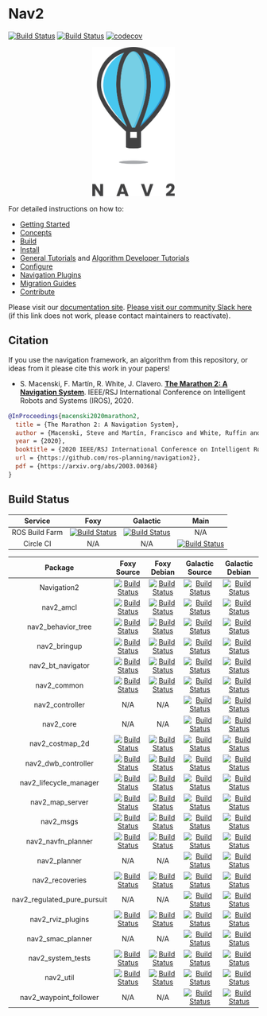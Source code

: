 # Nav2
[![Build Status](https://img.shields.io/docker/pulls/rosplanning/navigation2.svg?maxAge=2592000)](https://hub.docker.com/r/rosplanning/navigation2) [![Build Status](https://img.shields.io/docker/cloud/build/rosplanning/navigation2.svg?label=docker%20build)](https://hub.docker.com/r/rosplanning/navigation2) [![codecov](https://codecov.io/gh/ros-planning/navigation2/branch/main/graph/badge.svg)](https://codecov.io/gh/ros-planning/navigation2)

<p align="center">
  <img height="300" src="doc/nav2_logo.png" />
</p>

For detailed instructions on how to:
- [Getting Started](https://navigation.ros.org/getting_started/index.html)
- [Concepts](https://navigation.ros.org/concepts/index.html)
- [Build](https://navigation.ros.org/build_instructions/index.html#build)
- [Install](https://navigation.ros.org/build_instructions/index.html#install)
- [General Tutorials](https://navigation.ros.org/tutorials/index.html) and [Algorithm Developer Tutorials](https://navigation.ros.org/plugin_tutorials/index.html)
- [Configure](https://navigation.ros.org/configuration/index.html)
- [Navigation Plugins](https://navigation.ros.org/plugins/index.html)
- [Migration Guides](https://navigation.ros.org/migration/index.html)
- [Contribute](https://navigation.ros.org/contribute/index.html)

Please visit our [documentation site](https://navigation.ros.org/). [Please visit our community Slack here](https://join.slack.com/t/navigation2/shared_invite/zt-hu52lnnq-cKYjuhTY~sEMbZXL8p9tOw) (if this link does not work, please contact maintainers to reactivate).

## Citation

If you use the navigation framework, an algorithm from this repository, or ideas from it
please cite this work in your papers!

 - S. Macenski, F. Martín, R. White, J. Clavero. [**The Marathon 2: A Navigation System**](https://arxiv.org/abs/2003.00368). IEEE/RSJ International Conference on Intelligent Robots and Systems (IROS), 2020.
 
 ```bibtex
 @InProceedings{macenski2020marathon2,
   title = {The Marathon 2: A Navigation System},
   author = {Macenski, Steve and Martín, Francisco and White, Ruffin and Ginés Clavero, Jonatan},
   year = {2020},
   booktitle = {2020 IEEE/RSJ International Conference on Intelligent Robots and Systems (IROS)},
   url = {https://github.com/ros-planning/navigation2},
   pdf = {https://arxiv.org/abs/2003.00368}
 }
```

## Build Status

| Service | Foxy  | Galactic | Main |
| :---: | :---: | :---: | :---: |
| ROS Build Farm | [![Build Status](http://build.ros2.org/job/Fdev__navigation2__ubuntu_focal_amd64/badge/icon)](http://build.ros2.org/job/Fdev__navigation2__ubuntu_focal_amd64/) |  [![Build Status](http://build.ros2.org/job/Gdev__navigation2__ubuntu_focal_amd64/badge/icon)](http://build.ros2.org/job/Gdev__navigation2__ubuntu_focal_amd64/) | N/A |
| Circle CI | N/A | N/A | [![Build Status](https://circleci.com/gh/ros-planning/navigation2/tree/main.svg?style=svg)](https://circleci.com/gh/ros-planning/navigation2/tree/main) |


| Package | Foxy Source | Foxy Debian | Galactic Source | Galactic Debian |
| :---: | :---: | :---: | :---: | :---: |
| Navigation2 | [![Build Status](http://build.ros2.org/job/Fsrc_uF__navigation2__ubuntu_focal__source/badge/icon)](http://build.ros2.org/job/Fsrc_uF__navigation2__ubuntu_focal__source/) | [![Build Status](http://build.ros2.org/job/Fbin_uF64__navigation2__ubuntu_focal_amd64__binary/badge/icon)](http://build.ros2.org/job/Fbin_uF64__navigation2__ubuntu_focal_amd64__binary/) | [![Build Status](http://build.ros2.org/job/Gsrc_uF__navigation2__ubuntu_focal__source/badge/icon)](http://build.ros2.org/job/Gsrc_uF__navigation2__ubuntu_focal__source/) | [![Build Status](http://build.ros2.org/job/Gbin_uF64__navigation2__ubuntu_focal_amd64__binary/badge/icon)](http://build.ros2.org/job/Gbin_uF64__navigation2__ubuntu_focal_amd64__binary/) |
| nav2_amcl | [![Build Status](http://build.ros2.org/job/Fsrc_uF__nav2_amcl__ubuntu_focal__source/badge/icon)](http://build.ros2.org/job/Fsrc_uF__nav2_amcl__ubuntu_focal__source/) | [![Build Status](http://build.ros2.org/job/Fbin_uF64__nav2_amcl__ubuntu_focal_amd64__binary/badge/icon)](http://build.ros2.org/job/Fbin_uF64__nav2_amcl__ubuntu_focal_amd64__binary/) | [![Build Status](http://build.ros2.org/job/Gsrc_uF__nav2_amcl__ubuntu_focal__source/badge/icon)](http://build.ros2.org/job/Gsrc_uF__nav2_amcl__ubuntu_focal__source/) | [![Build Status](http://build.ros2.org/job/Gbin_uF64__nav2_amcl__ubuntu_focal_amd64__binary/badge/icon)](http://build.ros2.org/job/Gbin_uF64__nav2_amcl__ubuntu_focal_amd64__binary/) |
| nav2_behavior_tree | [![Build Status](http://build.ros2.org/job/Fsrc_uF__nav2_behavior_tree__ubuntu_focal__source/badge/icon)](http://build.ros2.org/job/Fsrc_uF__nav2_behavior_tree__ubuntu_focal__source/) | [![Build Status](http://build.ros2.org/job/Fbin_uF64__nav2_behavior_tree__ubuntu_focal_amd64__binary/badge/icon)](http://build.ros2.org/job/Fbin_uF64__nav2_behavior_tree__ubuntu_focal_amd64__binary/) | [![Build Status](http://build.ros2.org/job/Gsrc_uF__nav2_behavior_tree__ubuntu_focal__source/badge/icon)](http://build.ros2.org/job/Gsrc_uF__nav2_behavior_tree__ubuntu_focal__source/) | [![Build Status](http://build.ros2.org/job/Gbin_uF64__nav2_behavior_tree__ubuntu_focal_amd64__binary/badge/icon)](http://build.ros2.org/job/Gbin_uF64__nav2_behavior_tree__ubuntu_focal_amd64__binary/) |
| nav2_bringup | [![Build Status](http://build.ros2.org/job/Fsrc_uF__nav2_bringup__ubuntu_focal__source/badge/icon)](http://build.ros2.org/job/Fsrc_uF__nav2_bringup__ubuntu_focal__source/) | [![Build Status](http://build.ros2.org/job/Fbin_uF64__nav2_bringup__ubuntu_focal_amd64__binary/badge/icon)](http://build.ros2.org/job/Fbin_uF64__nav2_bringup__ubuntu_focal_amd64__binary/) | [![Build Status](http://build.ros2.org/job/Gsrc_uF__nav2_bringup__ubuntu_focal__source/badge/icon)](http://build.ros2.org/job/Gsrc_uF__nav2_bringup__ubuntu_focal__source/) | [![Build Status](http://build.ros2.org/job/Gbin_uF64__nav2_bringup__ubuntu_focal_amd64__binary/badge/icon)](http://build.ros2.org/job/Gbin_uF64__nav2_bringup__ubuntu_focal_amd64__binary/) |
| nav2_bt_navigator | [![Build Status](http://build.ros2.org/job/Fsrc_uF__nav2_bt_navigator__ubuntu_focal__source/badge/icon)](http://build.ros2.org/job/Fsrc_uF__nav2_bt_navigator__ubuntu_focal__source/) | [![Build Status](http://build.ros2.org/job/Fbin_uF64__nav2_bt_navigator__ubuntu_focal_amd64__binary/badge/icon)](http://build.ros2.org/job/Fbin_uF64__nav2_bt_navigator__ubuntu_focal_amd64__binary/) | [![Build Status](http://build.ros2.org/job/Gsrc_uF__nav2_bt_navigator__ubuntu_focal__source/badge/icon)](http://build.ros2.org/job/Gsrc_uF__nav2_bt_navigator__ubuntu_focal__source/) | [![Build Status](http://build.ros2.org/job/Gbin_uF64__nav2_bt_navigator__ubuntu_focal_amd64__binary/badge/icon)](http://build.ros2.org/job/Gbin_uF64__nav2_bt_navigator__ubuntu_focal_amd64__binary/) |
| nav2_common | [![Build Status](http://build.ros2.org/job/Fsrc_uF__nav2_common__ubuntu_focal__source/badge/icon)](http://build.ros2.org/job/Fsrc_uF__nav2_common__ubuntu_focal__source/) | [![Build Status](http://build.ros2.org/job/Fbin_uF64__nav2_common__ubuntu_focal_amd64__binary/badge/icon)](http://build.ros2.org/job/Fbin_uF64__nav2_common__ubuntu_focal_amd64__binary/) | [![Build Status](http://build.ros2.org/job/Gsrc_uF__nav2_common__ubuntu_focal__source/badge/icon)](http://build.ros2.org/job/Gsrc_uF__nav2_common__ubuntu_focal__source/) | [![Build Status](http://build.ros2.org/job/Gbin_uF64__nav2_common__ubuntu_focal_amd64__binary/badge/icon)](http://build.ros2.org/job/Gbin_uF64__nav2_common__ubuntu_focal_amd64__binary/) |
| nav2_controller | N/A | N/A | [![Build Status](http://build.ros2.org/job/Fsrc_uF__nav2_controller__ubuntu_focal__source/badge/icon)](http://build.ros2.org/job/Fsrc_uF__nav2_controller__ubuntu_focal__source/) | [![Build Status](http://build.ros2.org/job/Fbin_uF64__nav2_controller__ubuntu_focal_amd64__binary/badge/icon)](http://build.ros2.org/job/Fbin_uF64__nav2_controller__ubuntu_focal_amd64__binary/) | [![Build Status](http://build.ros2.org/job/Gsrc_uF__nav2_controller__ubuntu_focal__source/badge/icon)](http://build.ros2.org/job/Gsrc_uF__nav2_controller__ubuntu_focal__source/) | [![Build Status](http://build.ros2.org/job/Gbin_uF64__nav2_controller__ubuntu_focal_amd64__binary/badge/icon)](http://build.ros2.org/job/Gbin_uF64__nav2_controller__ubuntu_focal_amd64__binary/) |
| nav2_core | N/A | N/A | [![Build Status](http://build.ros2.org/job/Fsrc_uF__nav2_core__ubuntu_focal__source/badge/icon)](http://build.ros2.org/job/Fsrc_uF__nav2_core__ubuntu_focal__source/) | [![Build Status](http://build.ros2.org/job/Fbin_uF64__nav2_core__ubuntu_focal_amd64__binary/badge/icon)](http://build.ros2.org/job/Fbin_uF64__nav2_core__ubuntu_focal_amd64__binary/) | [![Build Status](http://build.ros2.org/job/Gsrc_uF__nav2_core__ubuntu_focal__source/badge/icon)](http://build.ros2.org/job/Gsrc_uF__nav2_core__ubuntu_focal__source/) | [![Build Status](http://build.ros2.org/job/Gbin_uF64__nav2_core__ubuntu_focal_amd64__binary/badge/icon)](http://build.ros2.org/job/Gbin_uF64__nav2_core__ubuntu_focal_amd64__binary/) |
| nav2_costmap_2d | [![Build Status](http://build.ros2.org/job/Fsrc_uF__nav2_costmap_2d__ubuntu_focal__source/badge/icon)](http://build.ros2.org/job/Fsrc_uF__nav2_costmap_2d__ubuntu_focal__source/) | [![Build Status](http://build.ros2.org/job/Fbin_uF64__nav2_costmap_2d__ubuntu_focal_amd64__binary/badge/icon)](http://build.ros2.org/job/Fbin_uF64__nav2_costmap_2d__ubuntu_focal_amd64__binary/) | [![Build Status](http://build.ros2.org/job/Gsrc_uF__nav2_costmap_2d__ubuntu_focal__source/badge/icon)](http://build.ros2.org/job/Gsrc_uF__nav2_costmap_2d__ubuntu_focal__source/) | [![Build Status](http://build.ros2.org/job/Gbin_uF64__nav2_costmap_2d__ubuntu_focal_amd64__binary/badge/icon)](http://build.ros2.org/job/Gbin_uF64__nav2_costmap_2d__ubuntu_focal_amd64__binary/) |
| nav2_dwb_controller | [![Build Status](http://build.ros2.org/job/Fsrc_uF__nav2_dwb_controller__ubuntu_focal__source/badge/icon)](http://build.ros2.org/job/Fsrc_uF__nav2_dwb_controller__ubuntu_focal__source/) | [![Build Status](http://build.ros2.org/job/Fbin_uF64__nav2_dwb_controller__ubuntu_focal_amd64__binary/badge/icon)](http://build.ros2.org/job/Fbin_uF64__nav2_dwb_controller__ubuntu_focal_amd64__binary/) | [![Build Status](http://build.ros2.org/job/Gsrc_uF__nav2_dwb_controller__ubuntu_focal__source/badge/icon)](http://build.ros2.org/job/Gsrc_uF__nav2_dwb_controller__ubuntu_focal__source/) | [![Build Status](http://build.ros2.org/job/Gbin_uF64__nav2_dwb_controller__ubuntu_focal_amd64__binary/badge/icon)](http://build.ros2.org/job/Gbin_uF64__nav2_dwb_controller__ubuntu_focal_amd64__binary/) |
| nav2_lifecycle_manager | [![Build Status](http://build.ros2.org/job/Fsrc_uF__nav2_lifecycle_manager__ubuntu_focal__source/badge/icon)](http://build.ros2.org/job/Fsrc_uF__nav2_lifecycle_manager__ubuntu_focal__source/) | [![Build Status](http://build.ros2.org/job/Fbin_uF64__nav2_lifecycle_manager__ubuntu_focal_amd64__binary/badge/icon)](http://build.ros2.org/job/Fbin_uF64__nav2_lifecycle_manager__ubuntu_focal_amd64__binary/) | [![Build Status](http://build.ros2.org/job/Gsrc_uF__nav2_lifecycle_manager__ubuntu_focal__source/badge/icon)](http://build.ros2.org/job/Gsrc_uF__nav2_lifecycle_manager__ubuntu_focal__source/) | [![Build Status](http://build.ros2.org/job/Gbin_uF64__nav2_lifecycle_manager__ubuntu_focal_amd64__binary/badge/icon)](http://build.ros2.org/job/Gbin_uF64__nav2_lifecycle_manager__ubuntu_focal_amd64__binary/) |
| nav2_map_server | [![Build Status](http://build.ros2.org/job/Fsrc_uF__nav2_map_server__ubuntu_focal__source/badge/icon)](http://build.ros2.org/job/Fsrc_uF__nav2_map_server__ubuntu_focal__source/) | [![Build Status](http://build.ros2.org/job/Fbin_uF64__nav2_map_server__ubuntu_focal_amd64__binary/badge/icon)](http://build.ros2.org/job/Fbin_uF64__nav2_map_server__ubuntu_focal_amd64__binary/) | [![Build Status](http://build.ros2.org/job/Gsrc_uF__nav2_map_server__ubuntu_focal__source/badge/icon)](http://build.ros2.org/job/Gsrc_uF__nav2_map_server__ubuntu_focal__source/) | [![Build Status](http://build.ros2.org/job/Gbin_uF64__nav2_map_server__ubuntu_focal_amd64__binary/badge/icon)](http://build.ros2.org/job/Gbin_uF64__nav2_map_server__ubuntu_focal_amd64__binary/) |
| nav2_msgs | [![Build Status](http://build.ros2.org/job/Fsrc_uF__nav2_msgs__ubuntu_focal__source/badge/icon)](http://build.ros2.org/job/Fsrc_uF__nav2_msgs__ubuntu_focal__source/) | [![Build Status](http://build.ros2.org/job/Fbin_uF64__nav2_msgs__ubuntu_focal_amd64__binary/badge/icon)](http://build.ros2.org/job/Fbin_uF64__nav2_msgs__ubuntu_focal_amd64__binary/) | [![Build Status](http://build.ros2.org/job/Gsrc_uF__nav2_msgs__ubuntu_focal__source/badge/icon)](http://build.ros2.org/job/Gsrc_uF__nav2_msgs__ubuntu_focal__source/) | [![Build Status](http://build.ros2.org/job/Gbin_uF64__nav2_msgs__ubuntu_focal_amd64__binary/badge/icon)](http://build.ros2.org/job/Gbin_uF64__nav2_msgs__ubuntu_focal_amd64__binary/) |
| nav2_navfn_planner | [![Build Status](http://build.ros2.org/job/Fsrc_uF__nav2_navfn_planner__ubuntu_focal__source/badge/icon)](http://build.ros2.org/job/Fsrc_uF__nav2_navfn_planner__ubuntu_focal__source/) | [![Build Status](http://build.ros2.org/job/Fbin_uF64__nav2_navfn_planner__ubuntu_focal_amd64__binary/badge/icon)](http://build.ros2.org/job/Fbin_uF64__nav2_navfn_planner__ubuntu_focal_amd64__binary/) | [![Build Status](http://build.ros2.org/job/Gsrc_uF__nav2_navfn_planner__ubuntu_focal__source/badge/icon)](http://build.ros2.org/job/Gsrc_uF__nav2_navfn_planner__ubuntu_focal__source/) | [![Build Status](http://build.ros2.org/job/Gbin_uF64__nav2_navfn_planner__ubuntu_focal_amd64__binary/badge/icon)](http://build.ros2.org/job/Gbin_uF64__nav2_navfn_planner__ubuntu_focal_amd64__binary/) |
| nav2_planner | N/A | N/A | [![Build Status](http://build.ros2.org/job/Fsrc_uF__nav2_planner__ubuntu_focal__source/badge/icon)](http://build.ros2.org/job/Fsrc_uF__nav2_planner__ubuntu_focal__source/) | [![Build Status](http://build.ros2.org/job/Fbin_uF64__nav2_planner__ubuntu_focal_amd64__binary/badge/icon)](http://build.ros2.org/job/Fbin_uF64__nav2_planner__ubuntu_focal_amd64__binary/) | [![Build Status](http://build.ros2.org/job/Gsrc_uF__nav2_planner__ubuntu_focal__source/badge/icon)](http://build.ros2.org/job/Gsrc_uF__nav2_planner__ubuntu_focal__source/) | [![Build Status](http://build.ros2.org/job/Gbin_uF64__nav2_planner__ubuntu_focal_amd64__binary/badge/icon)](http://build.ros2.org/job/Gbin_uF64__nav2_planner__ubuntu_focal_amd64__binary/) |
| nav2_recoveries | [![Build Status](http://build.ros2.org/job/Fsrc_uF__nav2_recoveries__ubuntu_focal__source/badge/icon)](http://build.ros2.org/job/Fsrc_uF__nav2_recoveries__ubuntu_focal__source/) | [![Build Status](http://build.ros2.org/job/Fbin_uF64__nav2_recoveries__ubuntu_focal_amd64__binary/badge/icon)](http://build.ros2.org/job/Fbin_uF64__nav2_recoveries__ubuntu_focal_amd64__binary/) | [![Build Status](http://build.ros2.org/job/Gsrc_uF__nav2_recoveries__ubuntu_focal__source/badge/icon)](http://build.ros2.org/job/Gsrc_uF__nav2_recoveries__ubuntu_focal__source/) | [![Build Status](http://build.ros2.org/job/Gbin_uF64__nav2_recoveries__ubuntu_focal_amd64__binary/badge/icon)](http://build.ros2.org/job/Gbin_uF64__nav2_recoveries__ubuntu_focal_amd64__binary/) |
| nav2_regulated_pure_pursuit | N/A | N/A | [![Build Status](http://build.ros2.org/job/Fsrc_uF__nav2_regulated_pure_pursuit_controller__ubuntu_focal__source/badge/icon)](http://build.ros2.org/job/Fsrc_uF__nav2_regulated_pure_pursuit_controller__ubuntu_focal__source/) | [![Build Status](http://build.ros2.org/job/Fbin_uF64__nav2_regulated_pure_pursuit_controller__ubuntu_focal_amd64__binary/badge/icon)](https://build.ros2.org/job/Fbin_uF64__nav2_regulated_pure_pursuit_controller__ubuntu_focal_amd64__binary/) | [![Build Status](http://build.ros2.org/job/Gsrc_uF__nav2_regulated_pure_pursuit_controller__ubuntu_focal__source/badge/icon)](http://build.ros2.org/job/Gsrc_uF__nav2_regulated_pure_pursuit_controller__ubuntu_focal__source/) | [![Build Status](http://build.ros2.org/job/Gbin_uF64__nav2_regulated_pure_pursuit_controller__ubuntu_focal_amd64__binary/badge/icon)](https://build.ros2.org/job/Gbin_uF64__nav2_regulated_pure_pursuit_controller__ubuntu_focal_amd64__binary/) |
| nav2_rviz_plugins | [![Build Status](http://build.ros2.org/job/Fsrc_uF__nav2_rviz_plugins__ubuntu_focal__source/badge/icon)](http://build.ros2.org/job/Fsrc_uF__nav2_rviz_plugins__ubuntu_focal__source/) | [![Build Status](http://build.ros2.org/job/Fbin_uF64__nav2_rviz_plugins__ubuntu_focal_amd64__binary/badge/icon)](http://build.ros2.org/job/Fbin_uF64__nav2_rviz_plugins__ubuntu_focal_amd64__binary/) | [![Build Status](http://build.ros2.org/job/Gsrc_uF__nav2_rviz_plugins__ubuntu_focal__source/badge/icon)](http://build.ros2.org/job/Gsrc_uF__nav2_rviz_plugins__ubuntu_focal__source/) | [![Build Status](http://build.ros2.org/job/Gbin_uF64__nav2_rviz_plugins__ubuntu_focal_amd64__binary/badge/icon)](http://build.ros2.org/job/Gbin_uF64__nav2_rviz_plugins__ubuntu_focal_amd64__binary/)
| nav2_smac_planner | N/A | N/A | [![Build Status](http://build.ros2.org/job/Fsrc_uF__smac_planner__ubuntu_focal__source/badge/icon)](http://build.ros2.org/job/Fsrc_uF__smac_planner__ubuntu_focal__source/) | [![Build Status](http://build.ros2.org/job/Fbin_uF64__smac_planner__ubuntu_focal_amd64__binary/badge/icon)](http://build.ros2.org/job/Fbin_uF64__smac_planner__ubuntu_focal_amd64__binary/) | [![Build Status](http://build.ros2.org/job/Gsrc_uF__nav2_smac_planner__ubuntu_focal__source/badge/icon)](http://build.ros2.org/job/Gsrc_uF__nav2_smac_planner__ubuntu_focal__source/) | [![Build Status](http://build.ros2.org/job/Gbin_uF64__nav2_smac_planner__ubuntu_focal_amd64__binary/badge/icon)](http://build.ros2.org/job/Gbin_uF64__nav2_smac_planner__ubuntu_focal_amd64__binary/) |
| nav2_system_tests | [![Build Status](http://build.ros2.org/job/Fsrc_uF__nav2_system_tests__ubuntu_focal__source/badge/icon)](http://build.ros2.org/job/Fsrc_uF__nav2_system_tests__ubuntu_focal__source/) | [![Build Status](http://build.ros2.org/job/Fbin_uF64__nav2_system_tests__ubuntu_focal_amd64__binary/badge/icon)](http://build.ros2.org/job/Fbin_uF64__nav2_system_tests__ubuntu_focal_amd64__binary/) | [![Build Status](http://build.ros2.org/job/Gsrc_uF__nav2_system_tests__ubuntu_focal__source/badge/icon)](http://build.ros2.org/job/Gsrc_uF__nav2_system_tests__ubuntu_focal__source/) | [![Build Status](http://build.ros2.org/job/Gbin_uF64__nav2_system_tests__ubuntu_focal_amd64__binary/badge/icon)](http://build.ros2.org/job/Gbin_uF64__nav2_system_tests__ubuntu_focal_amd64__binary/) |
| nav2_util | [![Build Status](http://build.ros2.org/job/Fsrc_uF__nav2_util__ubuntu_focal__source/badge/icon)](http://build.ros2.org/job/Fsrc_uF__nav2_util__ubuntu_focal__source/) | [![Build Status](http://build.ros2.org/job/Fbin_uF64__nav2_util__ubuntu_focal_amd64__binary/badge/icon)](http://build.ros2.org/job/Fbin_uF64__nav2_util__ubuntu_focal_amd64__binary/) | [![Build Status](http://build.ros2.org/job/Gsrc_uF__nav2_util__ubuntu_focal__source/badge/icon)](http://build.ros2.org/job/Gsrc_uF__nav2_util__ubuntu_focal__source/) | [![Build Status](http://build.ros2.org/job/Gbin_uF64__nav2_util__ubuntu_focal_amd64__binary/badge/icon)](http://build.ros2.org/job/Gbin_uF64__nav2_util__ubuntu_focal_amd64__binary/) |
| nav2_waypoint_follower | N/A | N/A | [![Build Status](http://build.ros2.org/job/Fsrc_uF__nav2_waypoint_follower__ubuntu_focal__source/badge/icon)](http://build.ros2.org/job/Fsrc_uF__nav2_waypoint_follower__ubuntu_focal__source/) | [![Build Status](http://build.ros2.org/job/Fbin_uF64__nav2_waypoint_follower__ubuntu_focal_amd64__binary/badge/icon)](http://build.ros2.org/job/Fbin_uF64__nav2_waypoint_follower__ubuntu_focal_amd64__binary/) | [![Build Status](http://build.ros2.org/job/Gsrc_uF__nav2_waypoint_follower__ubuntu_focal__source/badge/icon)](http://build.ros2.org/job/Gsrc_uF__nav2_waypoint_follower__ubuntu_focal__source/) | [![Build Status](http://build.ros2.org/job/Gbin_uF64__nav2_waypoint_follower__ubuntu_focal_amd64__binary/badge/icon)](http://build.ros2.org/job/Gbin_uF64__nav2_waypoint_follower__ubuntu_focal_amd64__binary/) |
